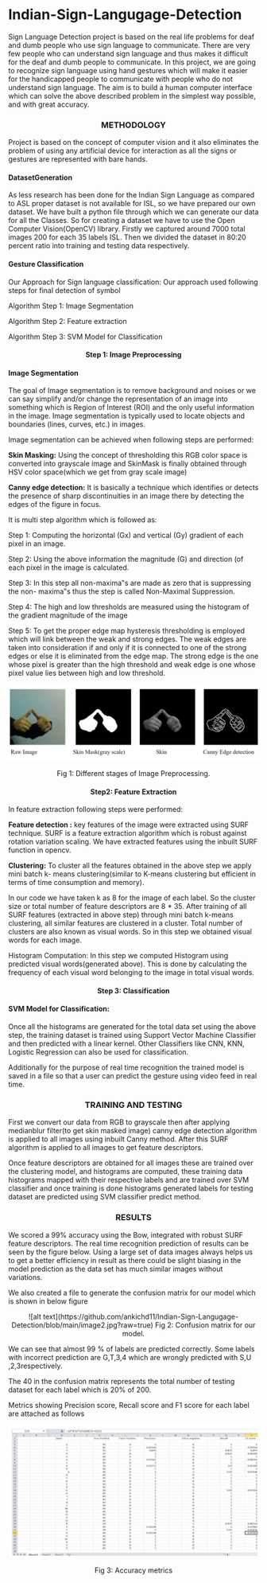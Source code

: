 # Indian-Sign-Langugage-Detection
Sign Language Detection project is based on the real life problems for deaf and dumb people who use sign language to communicate. There are very few people who can understand sign language and thus makes it difficult for the deaf and dumb people to communicate. In this project, we are going to recognize sign language using hand gestures which will make it easier for the handicapped people to communicate with people who do not understand sign language. The aim is to build a human computer interface which can solve the above described problem in the simplest way possible, and with great accuracy. 

### <p align="center">METHODOLOGY</p>

Project is based on the concept of computer vision and it also eliminates the problem of using any artificial device for interaction as all the signs or gestures are represented with bare hands. 

#### DatasetGeneration
As less research has been done for the Indian Sign Language as compared to ASL proper dataset is not available for ISL, so we have prepared our own dataset. We have built a python file through which we can generate our data for all the Classes. So  for creating a dataset we have to use the Open Computer Vision(OpenCV) library. Firstly we captured around 7000 total images 200 for each 35 labels ISL. Then we divided the dataset in 80:20 percent ratio into training and testing data respectively.  

#### Gesture Classification

Our Approach for Sign language classification:
Our approach used following steps for final detection of symbol

Algorithm Step 1: Image Segmentation

Algorithm Step 2: Feature extraction 

Algorithm Step 3: SVM Model for Classification 

#### <p align="center">Step 1: Image Preprocessing</p>

#### Image Segmentation

The goal of Image segmentation is to remove background and noises or we can say simplify and/or change the representation of an image into something which is Region of Interest (ROI) and the only useful information in the image. Image segmentation is typically used to locate objects and boundaries (lines, curves, etc.) in images.

Image segmentation can be achieved when following steps are performed:

<b>Skin Masking:</b> Using the concept of thresholding this RGB color space is converted into grayscale image and SkinMask is finally obtained through HSV color space(which we get from gray scale image)

<b>Canny edge detection:</b> It is basically a technique which identifies or detects the presence of sharp discontinuities in an image there by detecting the edges of the figure in focus.

It is multi step algorithm which is followed as:

Step 1: Computing the horizontal (Gx) and vertical (Gy) gradient of each pixel in an image.

Step 2: Using the above information the magnitude (G) and direction (of each pixel in the image is calculated.

Step 3: In this step all non-maxima‟s are made as zero that is suppressing the non- maxima‟s thus the step is called Non-Maximal Suppression.

Step 4: The high and low thresholds are measured using the histogram of the gradient magnitude of the image

Step 5: To get the proper edge map hysteresis thresholding is employed which will link between the weak and strong edges. The weak edges are taken into consideration if and only if it is connected to one of the strong edges or else it is eliminated from the edge map. The strong edge is the one whose pixel is greater than the high threshold and weak edge is one whose pixel value lies between high and low threshold. 

![alt text](https://github.com/ankichd11/Indian-Sign-Langugage-Detection/blob/main/image1.jpg?raw=true)                      
<p align="center">Fig 1:  Different stages of Image Preprocessing.</p>


#### <p align="center">Step2: Feature Extraction</p>

In feature extraction following steps were performed:

<b>Feature detection :</b> key features of the image were extracted using SURF technique. SURF is a feature extraction algorithm which is robust against rotation variation scaling.
We have extracted features using the inbuilt SURF function in opencv.

<b>Clustering:</b> To cluster all the features obtained in the above step we apply mini batch k- means clustering(similar to K-means clustering but efficient in terms of time consumption and memory).

In our code we have taken k as 8 for the image of each label. So the cluster size or total number of feature descriptors are 8 * 35. After training of all SURF features (extracted in above step) through mini batch k-means clustering, all similar features are clustered in a cluster. Total number of clusters are also known as visual words.
So in this step we obtained visual words for each image.

Histogram Computation: In this step we computed Histogram using predicted visual words(generated above). This is done by calculating the frequency of each visual word belonging to the image in total visual words.

#### <p align="center">Step 3: Classification</p> 
#### SVM Model for Classification:

Once all the  histograms are generated for the total data set using the above step, the training dataset is trained using Support Vector Machine Classifier and then predicted with a linear kernel. Other Classifiers like CNN, KNN, Logistic Regression can also be used for classification.

Additionally for the purpose of real time recognition the trained model is saved in a file so that a user can predict the gesture using video feed in real time.

### <p align="center">TRAINING AND TESTING</p>

First we convert our data from RGB to grayscale then after applying medianblur filter(to get skin masked image) canny edge detection algorithm is applied to all images using inbuilt Canny method. After this SURF algorithm is applied to all images to get feature descriptors. 

Once feature descriptors are obtained for all images these are trained over the clustering model, and histograms are computed, these training data histograms mapped with their respective labels and  are trained over SVM classifier and once training is done histograms generated labels for testing dataset are predicted using SVM classifier predict method.

### <p align="center">RESULTS</p>

We scored a 99% accuracy using the Bow, integrated with robust SURF feature descriptors. The real time recognition prediction of results can be seen by the figure below. Using a large set of data images always helps us to get a better efficiency in result as there could be slight biasing in the model prediction as the data set has much similar images without variations.

We also created a file to generate the confusion matrix for our model which is shown in below figure 
<p align="center">
![alt text](https://github.com/ankichd11/Indian-Sign-Langugage-Detection/blob/main/image2.jpg?raw=true)
Fig 2: Confusion matrix for our model.
</p>			

We can see that almost 99 % of labels are predicted correctly. Some labels with incorrect prediction are G,T,3,4 which are wrongly predicted with S,U ,2,3respectively.

The 40 in the confusion matrix represents the total number of testing dataset for each label which is 20%  of 200.

Metrics showing Precision score, Recall score and F1 score for each label are attached as follows

![alt text](https://github.com/ankichd11/Indian-Sign-Langugage-Detection/blob/main/image3.jpg?raw=true)
<p align="center">Fig 3: Accuracy metrics</p>

